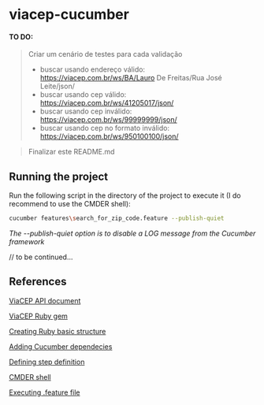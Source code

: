 # viacep-cucumber

#### TO DO:
> Criar um cenário de testes para cada validação
> - buscar usando endereço válido: https://viacep.com.br/ws/BA/Lauro De Freitas/Rua José Leite/json/
> - buscar usando cep válido: https://viacep.com.br/ws/41205017/json/
> - buscar usando cep inválido: https://viacep.com.br/ws/99999999/json/
> - buscar usando cep no formato inválido: https://viacep.com.br/ws/950100100/json/
 
> Finalizar este README.md

## Running the project
Run the following script in the directory of the project to execute it (I do recommend to use the CMDER shell):

```sh
cucumber features\search_for_zip_code.feature --publish-quiet
```

 *The --publish-quiet option is to disable a LOG message from the Cucumber framework*
 
// to be continued...

## References
[ViaCEP API document](https://viacep.com.br/)

[ViaCEP Ruby gem](https://github.com/marcelobarreto/via_cep)

[Creating Ruby basic structure](https://stackoverflow.com/questions/30358612/how-to-create-a-gemfile)

[Adding Cucumber dependecies](https://cucumber.io/docs/installation/ruby/)

[Defining step definition](https://www.guru99.com/cucumber-basics.html)

[CMDER shell](https://cmder.net/)

[Executing .feature file](https://www.youtube.com/watch?v=YcepXZ2VR0I)
